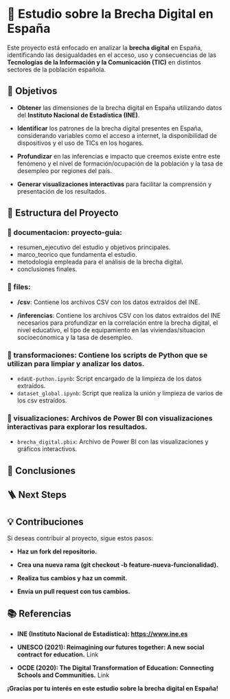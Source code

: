 # 📘 Estudio sobre la Brecha Digital en España

Este proyecto está enfocado en analizar la **brecha digital** en España, identificando las desigualdades en el acceso, uso y consecuencias de las **Tecnologías de la Información y la Comunicación (TIC)** en distintos sectores de la población española. 

## 🚀 Objetivos

- **Obtener** las dimensiones de la brecha digital en España utilizando datos del **Instituto Nacional de Estadística (INE)**.
- **Identificar** los patrones de la brecha digital presentes en España, considerando variables como el acceso a internet, la disponibilidad de dispositivos y el uso de TICs en los hogares. 

- **Profundizar** en las inferencias e impacto que creemos existe entre este fenómeno y el nivel de formación/ocupación de la población y la tasa de desempleo por regiones del país. 

- **Generar visualizaciones interactivas** para facilitar la comprensión y presentación de los resultados.

## 📂 Estructura del Proyecto

### 📂 documentacion: proyecto-guia:

  - resumen_ejecutivo del estudio y objetivos principales.
  - marco_teorico que fundamenta el estudio.
  - metodologia empleada para el análisis de la brecha digital.
  - conclusiones finales.

### 📂 files:

- **/csv**: Contiene los archivos CSV con los datos extraídos del INE.

- **/inferencias**: Contiene los archivos CSV con los datos extraídos del INE necesarios para profundizar en la correlación entre la brecha digital, el nivel educativo, el tipo de equipamiento en las viviendas/situacion socioecónomica y la tasa de desempleo.

### 📂 transformaciones: Contiene los scripts de Python que se utilizan para limpiar y analizar los datos.

  - `edaUE-puthon.ipynb`: Script encargado de la limpieza de los datos extraídos.
  - `dataset_global.ipynb`: Script que realiza la unión y limpieza de varios de los csv estraídos.

### 📂 visualizaciones: Archivos de **Power BI** con visualizaciones interactivas para explorar los resultados.

  - `brecha_digital.pbix`: Archivo de Power BI con las visualizaciones y gráficos interactivos.

## 👥 Conclusiones

## 🪜 Next Steps

## 💡 Contribuciones

Si deseas contribuir al proyecto, sigue estos pasos:

- **Haz un fork del repositorio.**

- **Crea una nueva rama (git checkout -b feature-nueva-funcionalidad).**

- **Realiza tus cambios y haz un commit.**

- **Envía un pull request con tus cambios.**

## 📚 Referencias

- **INE (Instituto Nacional de Estadística): https://www.ine.es**

- **UNESCO (2021): Reimagining our futures together: A new social contract for education.**
    Link

- **OCDE (2020): The Digital Transformation of Education: Connecting Schools and Communities.**
    Link

**¡Gracias por tu interés en este estudio sobre la brecha digital en España!**
